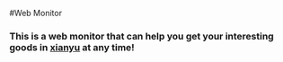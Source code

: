 #Web Monitor
### This is a web monitor that can help you get your interesting goods in [xianyu](https://2.taobao.com/) at any time!
